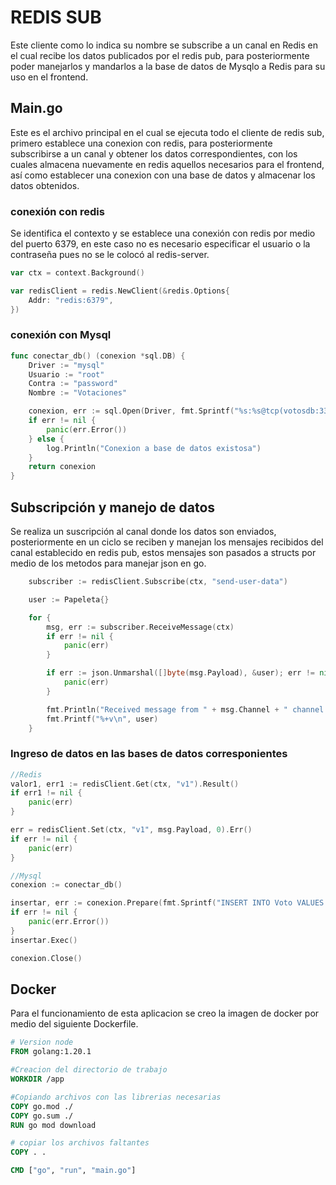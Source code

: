 # REDIS SUB
Este cliente como lo indica su nombre se subscribe a un canal en Redis en el cual recibe los datos publicados por el redis pub, para posteriormente poder manejarlos y mandarlos a la base de datos de Mysqlo a Redis para su uso en el frontend.

## Main.go
Este es el archivo principal en el cual se ejecuta todo el cliente de redis sub, primero establece una conexion con redis, para posteriormente subscribirse a un canal y obtener los datos correspondientes, con los cuales almacena nuevamente en redis aquellos necesarios para el frontend, así como establecer una conexion con una base de datos y almacenar los datos obtenidos.

### conexión con redis
Se identifica el contexto y se establece una conexión con redis por medio del puerto 6379, en este caso no es necesario especificar el usuario o la contraseña pues no se le colocó al redis-server.
```go
var ctx = context.Background()

var redisClient = redis.NewClient(&redis.Options{
	Addr: "redis:6379",
})
```

### conexión con Mysql
```go
func conectar_db() (conexion *sql.DB) {
	Driver := "mysql"
	Usuario := "root"
	Contra := "password"
	Nombre := "Votaciones"

	conexion, err := sql.Open(Driver, fmt.Sprintf("%s:%s@tcp(votosdb:3306)/%s", Usuario, Contra, Nombre))
	if err != nil {
		panic(err.Error())
	} else {
		log.Println("Conexion a base de datos existosa")
	}
	return conexion
}
```

## Subscripción y manejo de datos
Se realiza un suscripción al canal donde los datos son enviados, posteriormente en un ciclo se reciben y manejan los mensajes recibidos del canal establecido en redis pub, estos mensajes son pasados a structs por medio de los metodos para manejar json en go.
```go
	subscriber := redisClient.Subscribe(ctx, "send-user-data")

	user := Papeleta{}

	for {
		msg, err := subscriber.ReceiveMessage(ctx)
		if err != nil {
			panic(err)
		}

		if err := json.Unmarshal([]byte(msg.Payload), &user); err != nil {
			panic(err)
		}

		fmt.Println("Received message from " + msg.Channel + " channel.")
		fmt.Printf("%+v\n", user)
    }
```

### Ingreso de datos en las bases de datos corresponientes

```go
//Redis
valor1, err1 := redisClient.Get(ctx, "v1").Result()
if err1 != nil {
	panic(err)
}

err = redisClient.Set(ctx, "v1", msg.Payload, 0).Err()
if err != nil {
	panic(err)
}

//Mysql
conexion := conectar_db()

insertar, err := conexion.Prepare(fmt.Sprintf("INSERT INTO Voto VALUES (%d,'%s','%s','%s','%s')", user.Sede, user.Municipio, user.Departamento, user.Papeleta, user.Partido))
if err != nil {
	panic(err.Error())
}
insertar.Exec()

conexion.Close()
```


## Docker
Para el funcionamiento de esta aplicacion se creo la imagen de docker por medio del siguiente Dockerfile.

```Dockerfile
# Version node
FROM golang:1.20.1

#Creacion del directorio de trabajo
WORKDIR /app

#Copiando archivos con las librerias necesarias
COPY go.mod ./
COPY go.sum ./
RUN go mod download

# copiar los archivos faltantes
COPY . .

CMD ["go", "run", "main.go"]
```